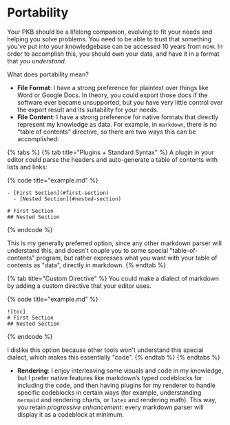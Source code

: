 # Portability

Your PKB should be a lifelong companion, evolving to fit your needs and helping you solve problems. You need to be able to trust that something you’ve put into your knowledgebase can be accessed 10 years from now. In order to accomplish this, you should own your data, and have it in a format that _you understand_.

What does portability mean?

* **File Format**: I have a strong preference for plaintext over things like Word or Google Docs. In theory, you could export those docs if the software ever became unsupported, but you have very little control over the export result and its suitability for your needs.
* **File Content**: I have a strong preference for native formats that directly represent my knowledge as data. For example, in `markdown`, there is no “table of contents” directive, so there are two ways this can be accomplished:

{% tabs %}
{% tab title="Plugins + Standard Syntax" %}
A plugin in your editor could parse the headers and auto-generate a table of contents with lists and links:

{% code title="example.md" %}
```text
- [First Section](#first-section)
  - [Nested Section](#nested-section)

# First Section
## Nested Section
```
{% endcode %}

This is my generally preferred option, since any other markdown parser will understand this, and doesn't couple you to some special "table-of-contents" program, but rather expresses what you want with your table of contents as "data", directly in markdown.
{% endtab %}

{% tab title="Custom Directive" %}
You could make a dialect of markdown by adding a custom directive that your editor uses.

{% code title="example.md" %}
```text
![toc]
# First Section
## Nested Section
```
{% endcode %}

I dislike this option because other tools won't understand this special dialect, which makes this essentially "code".
{% endtab %}
{% endtabs %}

* **Rendering**: I enjoy interleaving some visuals and code in my knowledge, but I prefer native features like markdown’s typed codeblocks for including the code, and then having plugins for my renderer to handle specific codeblocks in certain ways \(for example, understanding `mermaid` and rendering charts, or `latex` and rendering math\).  This way, you retain _progressive enhancement_: every markdown parser will display it as a codeblock at minimum.

